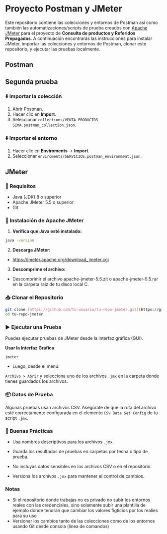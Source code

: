 # Proyecto Postman y JMeter
Este repositorio contiene las colecciones y entornos de Postman asi como también las automatizaciones/scripts de prueba creados con [Apache JMeter](https://jmeter.apache.org/) para el proyecto de **Consulta de productos y Referidos Prepagados**. A continuación encontrarás las instrucciones para instalar JMeter, importar las colecciones y entornos de Postman, clonar este repositorio, y ejecutar las pruebas localmente.

## Postman
## Segunda prueba
### ⬇️ Importar la colección
1. Abrir Postman.
2. Hacer clic en **Import**.
3. Seleccionar `collections/VENTA PRODUCTOS SIMA.postman_collection.json`.

### ⬇️ Importar el entorno
1. Hacer clic en **Enviroments** -> **Import**.
2. Seleccionar `enviroments/SERVICIOS.postman_environment.json`.

## JMeter

### 🔧 Requisitos

- Java (JDK) 8 o superior
- Apache JMeter 5.5 o superior
- Git

### 🚀 Instalación de Apache JMeter

1. **Verifica que Java esté instalado:**

```bash
java -version
```

2. **Descarga JMeter:**

- https://jmeter.apache.org/download_jmeter.cgi

3. **Descomprime el archivo:**

- Descomprimir el archivo apache-jmeter-5.5.zit o apache-jmeter-5.5.rar en la carpeta raiz de tu disco local C.

### 📥 Clonar el Repositorio
```bash
git clone [https://github.com/tu-usuario/tu-repo-jmeter.git](https://github.com/jonathan-NB/Automatizacio_Productos_prepagadosJMeter.git)
cd tu-repo-jmeter
```

### ▶️ Ejecutar una Prueba
Puedes ejecutar pruebas de JMeter desde la interfaz gráfica (GUI).

**Usar la Interfaz Gráfica**
```bash
jmeter
```
- Luego, desde el menú:

`Archivo > Abrir` y selecciona uno de los archivos `.jmx` en la carpeta donde tienes guardados los archivos.

### 📦 Datos de Prueba
Algunas pruebas usan archivos CSV. Asegúrate de que la ruta del archivo esté correctamente configurada en el elemento `CSV Data Set Config` de tu script `.jmx`.

### 🧪 Buenas Prácticas
- Usa nombres descriptivos para los archivos `.jmx`.

- Guarda los resultados de pruebas en carpetas por fecha o tipo de prueba.

- No incluyas datos sensibles en los archivos CSV o en el repositorio.

- Versiona los archivos `.jmx` para mantener el control de cambios.

### Notas
- Si el repositorio donde trabajas no es privado no subir los entornos reales con las credenciales, sino solamente subir una plantilla de ejemplo donde tendran que cambiar los valores figticios por los realies para su uso
- Versionar los cambios tanto de las colecciones como de los entornos usando Git desde consola (linea de comandos)
